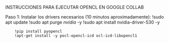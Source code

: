 INSTRUCCIONES PARA EJECUTAR OPENCL EN GOOGLE COLLAB 

Paso 1: Instalar los drivers necesarios (10 minutos aproximadamente):
        !sudo apt update
        !sudo apt purge *nvidia* -y
        !sudo apt install nvidia-driver-530 -y


        !pip install pyopencl
        !apt-get install -y pocl-opencl-icd ocl-icd-libopencl1

